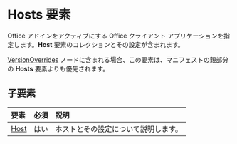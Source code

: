 # <a name="hosts-element"></a>Hosts 要素

Office アドインをアクティブにする Office クライアント アプリケーションを指定します。**Host** 要素のコレクションとその設定が含まれます。 

[VersionOverrides](./versionoverrides.md) ノードに含まれる場合、この要素は、マニフェストの親部分の **Hosts** 要素よりも優先されます。 

## <a name="child-elements"></a>子要素

|  要素 |  必須  |  説明  |
|:-----|:-----|:-----|
|  [Host](./host.md)    |  はい   |  ホストとその設定について説明します。 |

